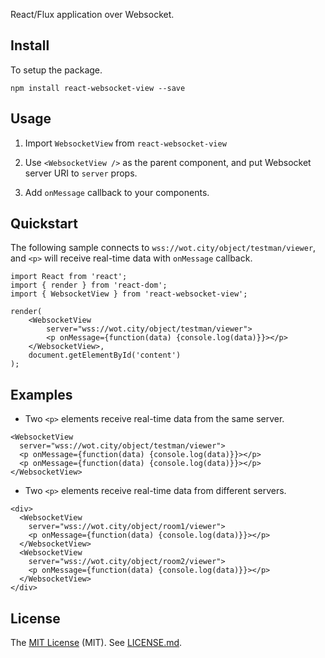 
React/Flux application over Websocket.

## Install

To setup the package.

```
npm install react-websocket-view --save
```

## Usage

1. Import ```WebsocketView``` from ```react-websocket-view```

2. Use ```<WebsocketView />``` as the parent component, and put Websocket server URI to ```server``` props.

3. Add ```onMessage``` callback to your components.

## Quickstart

The following sample connects to ```wss://wot.city/object/testman/viewer```, and ```<p>``` will receive real-time data with ```onMessage``` callback.

```
import React from 'react';
import { render } from 'react-dom';
import { WebsocketView } from 'react-websocket-view';

render(
    <WebsocketView 
    	server="wss://wot.city/object/testman/viewer">
    	<p onMessage={function(data) {console.log(data)}}></p>
    </WebsocketView>,
    document.getElementById('content')
);
```

## Examples

* Two ```<p>``` elements receive real-time data from the same server.

```
<WebsocketView 
  server="wss://wot.city/object/testman/viewer">
  <p onMessage={function(data) {console.log(data)}}></p>
  <p onMessage={function(data) {console.log(data)}}></p>
</WebsocketView>
```

* Two ```<p>``` elements receive real-time data from different servers.

```
<div>
  <WebsocketView 
    server="wss://wot.city/object/room1/viewer">
    <p onMessage={function(data) {console.log(data)}}></p>
  </WebsocketView>
  <WebsocketView 
    server="wss://wot.city/object/room2/viewer">
    <p onMessage={function(data) {console.log(data)}}></p>
  </WebsocketView>
</div>
```

## License

The [MIT License](http://www.opensource.org/licenses/MIT) (MIT). See [LICENSE.md](LICENSE.md).
